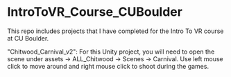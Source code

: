 # IntroToVR_Course_CUBoulder
This repo includes projects that I have completed for the Intro To VR course at CU Boulder.

"Chitwood_Carnival_v2": For this Unity project, you will need to open the scene under assets -> ALL_Chitwood -> Scenes -> Carnival. Use left mouse click to move around and right mouse click to shoot during the games.
